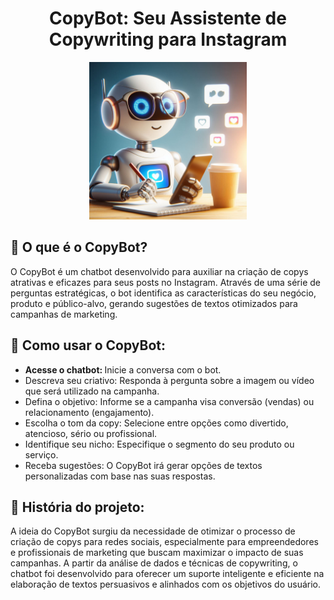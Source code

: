 <h1 align="center">CopyBot: Seu Assistente de Copywriting para Instagram</h1>
<p align="center">
  <img style='width: 50%' src="_e6c9630f-dcc9-40af-8324-de96330a7539.jpeg" />
</p>

## 🤖 O que é o CopyBot?
O CopyBot é um chatbot desenvolvido para auxiliar na criação de copys atrativas e eficazes para seus posts no Instagram. Através de uma série de perguntas estratégicas, o bot identifica as características do seu negócio, produto e público-alvo, gerando sugestões de textos otimizados para campanhas de marketing.
## 🚀 Como usar o CopyBot:
<ul>
  <li> <span style="font-weight:bolder;"> Acesse o chatbot:  </span> Inicie a conversa com o bot.</li>
  <li>Descreva seu criativo: Responda à pergunta sobre a imagem ou vídeo que será utilizado na campanha.</li>
  <li>Defina o objetivo: Informe se a campanha visa conversão (vendas) ou relacionamento (engajamento).</li>
  <li>Escolha o tom da copy: Selecione entre opções como divertido, atencioso, sério ou profissional.</li>
  <li>Identifique seu nicho: Especifique o segmento do seu produto ou serviço.</li>
  <li>Receba sugestões: O CopyBot irá gerar opções de textos personalizadas com base nas suas respostas.</li>
</ul>

## 🌟 História do projeto:
A ideia do CopyBot surgiu da necessidade de otimizar o processo de criação de copys para redes sociais, especialmente para empreendedores e profissionais de marketing que buscam maximizar o impacto de suas campanhas. A partir da análise de dados e técnicas de copywriting, o chatbot foi desenvolvido para oferecer um suporte inteligente e eficiente na elaboração de textos persuasivos e alinhados com os objetivos do usuário.
